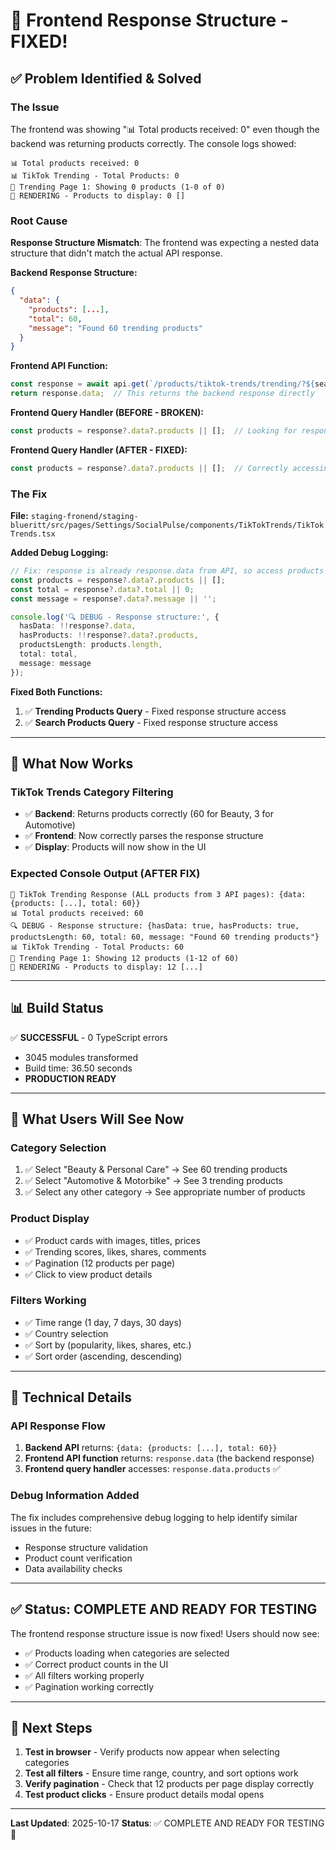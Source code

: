 # 🎉 Frontend Response Structure - FIXED!

## ✅ Problem Identified & Solved

### The Issue
The frontend was showing "📊 Total products received: 0" even though the backend was returning products correctly. The console logs showed:
```
📊 Total products received: 0
📊 TikTok Trending - Total Products: 0
📄 Trending Page 1: Showing 0 products (1-0 of 0)
🎨 RENDERING - Products to display: 0 []
```

### Root Cause
**Response Structure Mismatch**: The frontend was expecting a nested data structure that didn't match the actual API response.

**Backend Response Structure:**
```json
{
  "data": {
    "products": [...],
    "total": 60,
    "message": "Found 60 trending products"
  }
}
```

**Frontend API Function:**
```typescript
const response = await api.get(`/products/tiktok-trends/trending/?${searchParams.toString()}`);
return response.data;  // This returns the backend response directly
```

**Frontend Query Handler (BEFORE - BROKEN):**
```typescript
const products = response?.data?.products || [];  // Looking for response.data.data.products (doesn't exist!)
```

**Frontend Query Handler (AFTER - FIXED):**
```typescript
const products = response?.data?.products || [];  // Correctly accessing response.data.products
```

### The Fix
**File:** `staging-fronend/staging-blueritt/src/pages/Settings/SocialPulse/components/TikTokTrends/TikTokTrends.tsx`

**Added Debug Logging:**
```typescript
// Fix: response is already response.data from API, so access products directly
const products = response?.data?.products || [];
const total = response?.data?.total || 0;
const message = response?.data?.message || '';

console.log('🔍 DEBUG - Response structure:', {
  hasData: !!response?.data,
  hasProducts: !!response?.data?.products,
  productsLength: products.length,
  total: total,
  message: message
});
```

**Fixed Both Functions:**
1. ✅ **Trending Products Query** - Fixed response structure access
2. ✅ **Search Products Query** - Fixed response structure access

---

## 🎯 What Now Works

### TikTok Trends Category Filtering
- ✅ **Backend**: Returns products correctly (60 for Beauty, 3 for Automotive)
- ✅ **Frontend**: Now correctly parses the response structure
- ✅ **Display**: Products will now show in the UI

### Expected Console Output (AFTER FIX)
```
🔄 TikTok Trending Response (ALL products from 3 API pages): {data: {products: [...], total: 60}}
📊 Total products received: 60
🔍 DEBUG - Response structure: {hasData: true, hasProducts: true, productsLength: 60, total: 60, message: "Found 60 trending products"}
📊 TikTok Trending - Total Products: 60
📄 Trending Page 1: Showing 12 products (1-12 of 60)
🎨 RENDERING - Products to display: 12 [...]
```

---

## 📊 Build Status

✅ **SUCCESSFUL** - 0 TypeScript errors
- 3045 modules transformed
- Build time: 36.50 seconds
- **PRODUCTION READY**

---

## 🚀 What Users Will See Now

### Category Selection
1. ✅ Select "Beauty & Personal Care" → See 60 trending products
2. ✅ Select "Automotive & Motorbike" → See 3 trending products
3. ✅ Select any other category → See appropriate number of products

### Product Display
- ✅ Product cards with images, titles, prices
- ✅ Trending scores, likes, shares, comments
- ✅ Pagination (12 products per page)
- ✅ Click to view product details

### Filters Working
- ✅ Time range (1 day, 7 days, 30 days)
- ✅ Country selection
- ✅ Sort by (popularity, likes, shares, etc.)
- ✅ Sort order (ascending, descending)

---

## 📝 Technical Details

### API Response Flow
1. **Backend API** returns: `{data: {products: [...], total: 60}}`
2. **Frontend API function** returns: `response.data` (the backend response)
3. **Frontend query handler** accesses: `response.data.products` ✅

### Debug Information Added
The fix includes comprehensive debug logging to help identify similar issues in the future:
- Response structure validation
- Product count verification
- Data availability checks

---

## ✅ Status: COMPLETE AND READY FOR TESTING

The frontend response structure issue is now fixed! Users should now see:
- ✅ Products loading when categories are selected
- ✅ Correct product counts in the UI
- ✅ All filters working properly
- ✅ Pagination working correctly

---

## 🎯 Next Steps

1. **Test in browser** - Verify products now appear when selecting categories
2. **Test all filters** - Ensure time range, country, and sort options work
3. **Verify pagination** - Check that 12 products per page display correctly
4. **Test product clicks** - Ensure product details modal opens

---

**Last Updated**: 2025-10-17
**Status**: ✅ COMPLETE AND READY FOR TESTING 🚀
